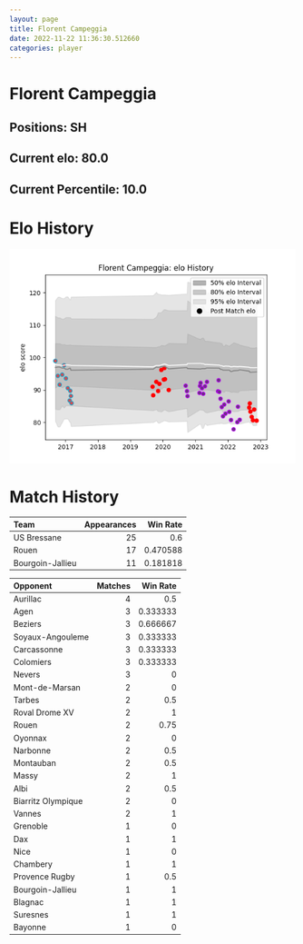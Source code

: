 ```yaml
---  
layout: page  
title: Florent Campeggia  
date: 2022-11-22 11:36:30.512660  
categories: player  
---
```

# Florent Campeggia

## Positions: SH

## Current elo: 80.0

## Current Percentile: 10.0

# Elo History


![elo history](history_FlorentCampeggia.png)
# Match History


| Team             |   Appearances |   Win Rate |
|:-----------------|--------------:|-----------:|
| US Bressane      |            25 |   0.6      |
| Rouen            |            17 |   0.470588 |
| Bourgoin-Jallieu |            11 |   0.181818 |

| Opponent           |   Matches |   Win Rate |
|:-------------------|----------:|-----------:|
| Aurillac           |         4 |   0.5      |
| Agen               |         3 |   0.333333 |
| Beziers            |         3 |   0.666667 |
| Soyaux-Angouleme   |         3 |   0.333333 |
| Carcassonne        |         3 |   0.333333 |
| Colomiers          |         3 |   0.333333 |
| Nevers             |         3 |   0        |
| Mont-de-Marsan     |         2 |   0        |
| Tarbes             |         2 |   0.5      |
| Roval Drome XV     |         2 |   1        |
| Rouen              |         2 |   0.75     |
| Oyonnax            |         2 |   0        |
| Narbonne           |         2 |   0.5      |
| Montauban          |         2 |   0.5      |
| Massy              |         2 |   1        |
| Albi               |         2 |   0.5      |
| Biarritz Olympique |         2 |   0        |
| Vannes             |         2 |   1        |
| Grenoble           |         1 |   0        |
| Dax                |         1 |   1        |
| Nice               |         1 |   0        |
| Chambery           |         1 |   1        |
| Provence Rugby     |         1 |   0.5      |
| Bourgoin-Jallieu   |         1 |   1        |
| Blagnac            |         1 |   1        |
| Suresnes           |         1 |   1        |
| Bayonne            |         1 |   0        |